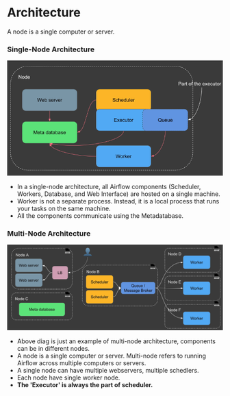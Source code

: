 # Architecture

A node is a single computer or server. 

### Single-Node Architecture

![1721639042883](image/architecture/1721639042883.png)

* In a single-node architecture, all Airflow components (Scheduler, Workers, Database, and Web Interface) are hosted on a single machine.
* Worker is not a separate process. Instead, it is a local process that runs your tasks on the same machine.
* All the components communicate using the Metadatabase.

### Multi-Node Architecture

![1721639503811](image/architecture/1721639503811.png)

* Above diag is just an example of multi-node architecture, components can be in different nodes.
* A node is a single computer or server. Multi-node refers to running Airflow across multiple computers or servers.
* A single node can have multiple webservers, multiple schedlers.
* Each node have single worker node.
* **The 'Executor' is always the part of scheduler.**
